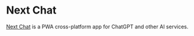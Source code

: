# Next Chat

[Next Chat](https://github.com/ChatGPTNextWeb/ChatGPT-Next-Web) is a PWA cross-platform app for ChatGPT and other AI services.
